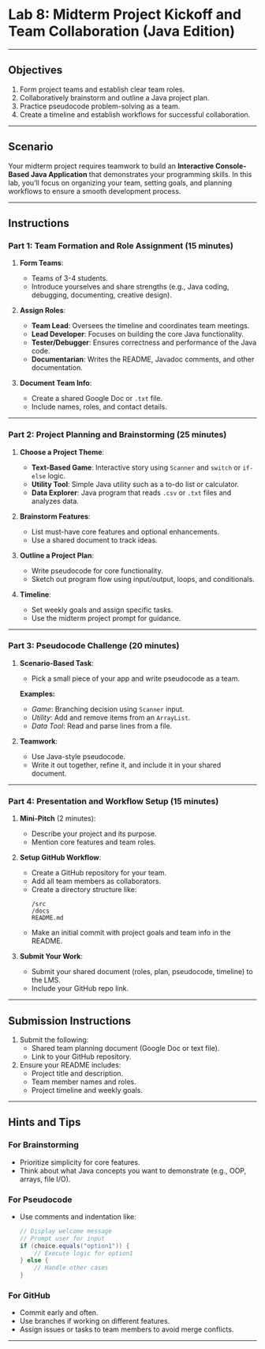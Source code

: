 # **Lab 8: Midterm Project Kickoff and Team Collaboration (Java Edition)**

---

## **Objectives**
1. Form project teams and establish clear team roles.
2. Collaboratively brainstorm and outline a Java project plan.
3. Practice pseudocode problem-solving as a team.
4. Create a timeline and establish workflows for successful collaboration.

---

## **Scenario**
Your midterm project requires teamwork to build an **Interactive Console-Based Java Application** that demonstrates your programming skills. In this lab, you’ll focus on organizing your team, setting goals, and planning workflows to ensure a smooth development process.

---

## **Instructions**

### **Part 1: Team Formation and Role Assignment** (15 minutes)
1. **Form Teams**:
   - Teams of 3-4 students.
   - Introduce yourselves and share strengths (e.g., Java coding, debugging, documenting, creative design).

2. **Assign Roles**:
   - **Team Lead**: Oversees the timeline and coordinates team meetings.
   - **Lead Developer**: Focuses on building the core Java functionality.
   - **Tester/Debugger**: Ensures correctness and performance of the Java code.
   - **Documentarian**: Writes the README, Javadoc comments, and other documentation.

3. **Document Team Info**:
   - Create a shared Google Doc or `.txt` file.
   - Include names, roles, and contact details.

---

### **Part 2: Project Planning and Brainstorming** (25 minutes)
1. **Choose a Project Theme**:
   - **Text-Based Game**: Interactive story using `Scanner` and `switch` or `if-else` logic.
   - **Utility Tool**: Simple Java utility such as a to-do list or calculator.
   - **Data Explorer**: Java program that reads `.csv` or `.txt` files and analyzes data.

2. **Brainstorm Features**:
   - List must-have core features and optional enhancements.
   - Use a shared document to track ideas.

3. **Outline a Project Plan**:
   - Write pseudocode for core functionality.
   - Sketch out program flow using input/output, loops, and conditionals.

4. **Timeline**:
   - Set weekly goals and assign specific tasks.
   - Use the midterm project prompt for guidance.

---

### **Part 3: Pseudocode Challenge** (20 minutes)
1. **Scenario-Based Task**:
   - Pick a small piece of your app and write pseudocode as a team.

   **Examples:**
   - *Game*: Branching decision using `Scanner` input.
   - *Utility*: Add and remove items from an `ArrayList`.
   - *Data Tool*: Read and parse lines from a file.

2. **Teamwork**:
   - Use Java-style pseudocode.
   - Write it out together, refine it, and include it in your shared document.

---

### **Part 4: Presentation and Workflow Setup** (15 minutes)
1. **Mini-Pitch** (2 minutes):
   - Describe your project and its purpose.
   - Mention core features and team roles.

2. **Setup GitHub Workflow**:
   - Create a GitHub repository for your team.
   - Add all team members as collaborators.
   - Create a directory structure like:
     ```
     /src
     /docs
     README.md
     ```
   - Make an initial commit with project goals and team info in the README.

3. **Submit Your Work**:
   - Submit your shared document (roles, plan, pseudocode, timeline) to the LMS.
   - Include your GitHub repo link.

---

## **Submission Instructions**
1. Submit the following:
   - Shared team planning document (Google Doc or text file).
   - Link to your GitHub repository.
2. Ensure your README includes:
   - Project title and description.
   - Team member names and roles.
   - Project timeline and weekly goals.

---

## **Hints and Tips**

### **For Brainstorming**
- Prioritize simplicity for core features.
- Think about what Java concepts you want to demonstrate (e.g., OOP, arrays, file I/O).

### **For Pseudocode**
- Use comments and indentation like:
  ```java
  // Display welcome message
  // Prompt user for input
  if (choice.equals("option1")) {
      // Execute logic for option1
  } else {
      // Handle other cases
  }
  ```

### **For GitHub**
- Commit early and often.
- Use branches if working on different features.
- Assign issues or tasks to team members to avoid merge conflicts.

---